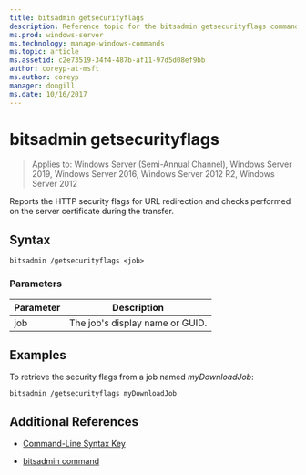 ```yaml
---
title: bitsadmin getsecurityflags
description: Reference topic for the bitsadmin getsecurityflags command, which reports the HTTP security flags for URL redirection and checks performed on the server certificate during the transfer.
ms.prod: windows-server
ms.technology: manage-windows-commands
ms.topic: article
ms.assetid: c2e73519-34f4-487b-af11-97d5d08ef9bb
author: coreyp-at-msft
ms.author: coreyp
manager: dongill
ms.date: 10/16/2017
---
```

# bitsadmin getsecurityflags

> Applies to: Windows Server (Semi-Annual Channel), Windows Server 2019, Windows Server 2016, Windows Server 2012 R2, Windows Server 2012

Reports the HTTP security flags for URL redirection and checks performed on the server certificate during the transfer.

## Syntax

```
bitsadmin /getsecurityflags <job>
```

### Parameters

| Parameter | Description |
| -------------- | -------------- |
| job | The job's display name or GUID. |

## Examples

To retrieve the security flags from a job named *myDownloadJob*:

```
bitsadmin /getsecurityflags myDownloadJob
```

## Additional References

- [Command-Line Syntax Key](command-line-syntax-key.md)

- [bitsadmin command](bitsadmin.md)
